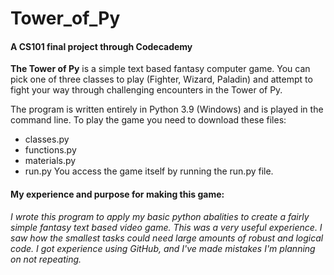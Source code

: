 # Tower_of_Py
#### A CS101 final project through Codecademy

**The Tower of Py** is a simple text based fantasy computer game. You can pick one of three classes to play (Fighter, Wizard, Paladin) and attempt to fight your way through challenging encounters in the Tower of Py.

The program is written entirely in Python 3.9 (Windows) and is played in the command line. To play the game you need to download these files:
* classes.py
* functions.py
* materials.py
* run.py
You access the game itself by running the run.py file. 

#### My experience and purpose for making this game:
*I wrote this program to apply my basic python abalities to create a fairly simple fantasy text based video game. This was a very useful experience. I saw how the smallest tasks could need large amounts of robust and logical code. I got experience using GitHub, and I've made mistakes I'm planning on not repeating.* 
